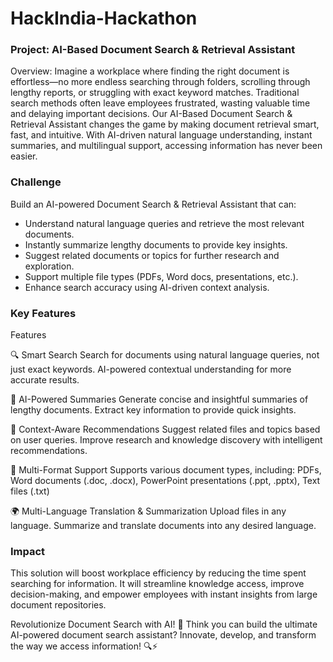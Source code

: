 # HackIndia-Hackathon


### Project: AI-Based Document Search & Retrieval Assistant

Overview:
Imagine a workplace where finding the right document is effortless—no more endless searching through folders, scrolling through lengthy reports, or struggling with exact keyword matches. Traditional search methods often leave employees frustrated, wasting valuable time and delaying important decisions. Our AI-Based Document Search & Retrieval Assistant changes the game by making document retrieval smart, fast, and intuitive. With AI-driven natural language understanding, instant summaries, and multilingual support, accessing information has never been easier.


### Challenge
Build an AI-powered Document Search & Retrieval Assistant that can:

- Understand natural language queries and retrieve the most relevant documents.
- Instantly summarize lengthy documents to provide key insights.
- Suggest related documents or topics for further research and exploration.
- Support multiple file types (PDFs, Word docs, presentations, etc.).
- Enhance search accuracy using AI-driven context analysis.

### Key Features
Features

🔍 Smart Search
Search for documents using natural language queries, not just exact keywords.
AI-powered contextual understanding for more accurate results.

📄 AI-Powered Summaries
Generate concise and insightful summaries of lengthy documents.
Extract key information to provide quick insights.

🔗 Context-Aware Recommendations
Suggest related files and topics based on user queries.
Improve research and knowledge discovery with intelligent recommendations.

📂 Multi-Format Support
Supports various document types, including: PDFs, Word documents (.doc, .docx), PowerPoint presentations (.ppt, .pptx), Text files (.txt)

🌍 Multi-Language Translation & Summarization
Upload files in any language.
Summarize and translate documents into any desired language.



### Impact
This solution will boost workplace efficiency by reducing the time spent searching for information. It will streamline knowledge access, improve decision-making, and empower employees with instant insights from large document repositories.

Revolutionize Document Search with AI! 🚀
Think you can build the ultimate AI-powered document search assistant? Innovate, develop, and transform the way we access information! 🔍⚡

